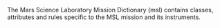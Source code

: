 The Mars Science Laboratory Mission Dictionary (msl) contains classes, attributes and rules specific to the MSL mission and its instruments.